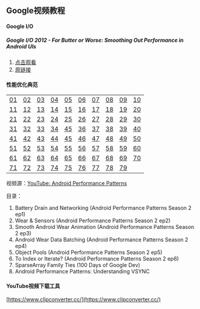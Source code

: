 ## Google视频教程

#### Google I/O

##### Google I/O 2012 - For Butter or Worse: Smoothing Out Performance in Android UIs

1. [点击观看](http://mwping-android.oss-cn-hangzhou.aliyuncs.com/GoogleIO/Google_I_O_2012_%20Butter.mp4)
2. [原链接](https://www.youtube.com/watch?v=Q8m9sHdyXnE)

#### 性能优化典范

<table>
    <tr>
        <td><a href="http://mwping-android.oss-cn-hangzhou.aliyuncs.com/AndroidPerformancePatterns/s2e1.mp4" target="_blank">01</a></td>
        <td><a href="http://mwping-android.oss-cn-hangzhou.aliyuncs.com/AndroidPerformancePatterns/s2e2.mp4" target="_blank">02</a></td>
        <td><a href="http://mwping-android.oss-cn-hangzhou.aliyuncs.com/AndroidPerformancePatterns/s2e3.mp4" target="_blank">03</a></td>
        <td><a href="http://mwping-android.oss-cn-hangzhou.aliyuncs.com/AndroidPerformancePatterns/s2e4.mp4" target="_blank">04</a></td>
        <td><a href="http://mwping-android.oss-cn-hangzhou.aliyuncs.com/AndroidPerformancePatterns/s2e5.mp4" target="_blank">05</a></td>
        <td><a href="http://mwping-android.oss-cn-hangzhou.aliyuncs.com/AndroidPerformancePatterns/s2e6.mp4" target="_blank">06</a></td>
        <td><a href="http://mwping-android.oss-cn-hangzhou.aliyuncs.com/AndroidPerformancePatterns/s3e1.mp4" target="_blank">07</a></td>
        <td><a href="http://mwping-android.oss-cn-hangzhou.aliyuncs.com/AndroidPerformancePatterns/s3e5.mp4" target="_blank">08</a></td>
        <td><a href="http://mwping-android.oss-cn-hangzhou.aliyuncs.com/AndroidPerformancePatterns/s3e6.mp4" target="_blank">09</a></td>
        <td><a href="http://mwping-android.oss-cn-hangzhou.aliyuncs.com/AndroidPerformancePatterns/s3e7.mp4" target="_blank">10</a></td>
    </tr>
    <tr>
        <td><a href="http://mwping-android.oss-cn-hangzhou.aliyuncs.com/AndroidPerformancePatterns/s3e8.mp4" target="_blank">11</a></td>
        <td><a href="http://mwping-android.oss-cn-hangzhou.aliyuncs.com/AndroidPerformancePatterns/s3e9.mp4" target="_blank">12</a></td>
        <td><a href="http://mwping-android.oss-cn-hangzhou.aliyuncs.com/AndroidPerformancePatterns/s3e10.mp4" target="_blank">13</a></td>
        <td><a href="http://mwping-android.oss-cn-hangzhou.aliyuncs.com/AndroidPerformancePatterns/s4e1.mp4" target="_blank">14</a></td>
        <td><a href="http://mwping-android.oss-cn-hangzhou.aliyuncs.com/AndroidPerformancePatterns/s4e2.mp4" target="_blank">15</a></td>
        <td><a href="http://mwping-android.oss-cn-hangzhou.aliyuncs.com/AndroidPerformancePatterns/s4e3.mp4" target="_blank">16</a></td>
        <td><a href="http://mwping-android.oss-cn-hangzhou.aliyuncs.com/AndroidPerformancePatterns/s4e4.mp4" target="_blank">17</a></td>
        <td><a href="http://mwping-android.oss-cn-hangzhou.aliyuncs.com/AndroidPerformancePatterns/s4e5.mp4" target="_blank">18</a></td>
        <td><a href="http://mwping-android.oss-cn-hangzhou.aliyuncs.com/AndroidPerformancePatterns/s4e6.mp4" target="_blank">19</a></td>
        <td><a href="http://mwping-android.oss-cn-hangzhou.aliyuncs.com/AndroidPerformancePatterns/s4e7.mp4" target="_blank">20</a></td>
    </tr>
    <tr>
        <td><a href="http://mwping-android.oss-cn-hangzhou.aliyuncs.com/AndroidPerformancePatterns/s4e8.mp4" target="_blank">21</a></td>
        <td><a href="http://mwping-android.oss-cn-hangzhou.aliyuncs.com/AndroidPerformancePatterns/s4e9.mp4" target="_blank">22</a></td>
        <td><a href="http://mwping-android.oss-cn-hangzhou.aliyuncs.com/AndroidPerformancePatterns/s4e10.mp4" target="_blank">23</a></td>
        <td><a href="http://mwping-android.oss-cn-hangzhou.aliyuncs.com/AndroidPerformancePatterns/s4e11.mp4" target="_blank">24</a></td>
        <td><a href="http://mwping-android.oss-cn-hangzhou.aliyuncs.com/AndroidPerformancePatterns/s4e12.mp4" target="_blank">25</a></td>
        <td><a href="http://mwping-android.oss-cn-hangzhou.aliyuncs.com/AndroidPerformancePatterns/s4e13.mp4" target="_blank">26</a></td>
        <td><a href="http://mwping-android.oss-cn-hangzhou.aliyuncs.com/AndroidPerformancePatterns/s4e14.mp4" target="_blank">27</a></td>
        <td><a href="http://mwping-android.oss-cn-hangzhou.aliyuncs.com/AndroidPerformancePatterns/s4e15.mp4" target="_blank">28</a></td>
        <td><a href="http://mwping-android.oss-cn-hangzhou.aliyuncs.com/AndroidPerformancePatterns/s4e16.mp4" target="_blank">29</a></td>
        <td><a href="http://mwping-android.oss-cn-hangzhou.aliyuncs.com/AndroidPerformancePatterns/s4e17.mp4" target="_blank">30</a></td>
    </tr>
    <tr>
        <td><a href="http://mwping-android.oss-cn-hangzhou.aliyuncs.com/AndroidPerformancePatterns/s5e1.mp4" target="_blank">31</a></td>
        <td><a href="http://mwping-android.oss-cn-hangzhou.aliyuncs.com/AndroidPerformancePatterns/s5e2.mp4" target="_blank">32</a></td>
        <td><a href="http://mwping-android.oss-cn-hangzhou.aliyuncs.com/AndroidPerformancePatterns/s5e3.mp4" target="_blank">33</a></td>
        <td><a href="http://mwping-android.oss-cn-hangzhou.aliyuncs.com/AndroidPerformancePatterns/s5e4.mp4" target="_blank">34</a></td>
        <td><a href="http://mwping-android.oss-cn-hangzhou.aliyuncs.com/AndroidPerformancePatterns/s5e5.mp4" target="_blank">45</a></td>
        <td><a href="http://mwping-android.oss-cn-hangzhou.aliyuncs.com/AndroidPerformancePatterns/s5e6.mp4" target="_blank">36</a></td>
        <td><a href="http://mwping-android.oss-cn-hangzhou.aliyuncs.com/AndroidPerformancePatterns/s5e7.mp4" target="_blank">37</a></td>
        <td><a href="http://mwping-android.oss-cn-hangzhou.aliyuncs.com/AndroidPerformancePatterns/s5e8.mp4" target="_blank">38</a></td>
        <td><a href="http://mwping-android.oss-cn-hangzhou.aliyuncs.com/AndroidPerformancePatterns/s5e9.mp4" target="_blank">39</a></td>
        <td><a href="http://mwping-android.oss-cn-hangzhou.aliyuncs.com/AndroidPerformancePatterns/s5e10.mp4" target="_blank">40</a></td>
    </tr>
    <tr>
        <td><a href="http://mwping-android.oss-cn-hangzhou.aliyuncs.com/AndroidPerformancePatterns/s6e1.mp4" target="_blank">41</a></td>
        <td><a href="http://mwping-android.oss-cn-hangzhou.aliyuncs.com/AndroidPerformancePatterns/s6e2.mp4" target="_blank">42</a></td>
        <td><a href="http://mwping-android.oss-cn-hangzhou.aliyuncs.com/AndroidPerformancePatterns/s6e3.mp4" target="_blank">43</a></td>
        <td><a href="http://mwping-android.oss-cn-hangzhou.aliyuncs.com/AndroidPerformancePatterns/s6e4.mp4" target="_blank">44</a></td>
        <td><a href="http://mwping-android.oss-cn-hangzhou.aliyuncs.com/AndroidPerformancePatterns/s6e5.mp4" target="_blank">45</a></td>
        <td><a href="http://mwping-android.oss-cn-hangzhou.aliyuncs.com/AndroidPerformancePatterns/s6e6.mp4" target="_blank">46</a></td>
        <td><a href="http://mwping-android.oss-cn-hangzhou.aliyuncs.com/AndroidPerformancePatterns/100days_autoboxing.mp4" target="_blank">47</a></td>
        <td><a href="http://mwping-android.oss-cn-hangzhou.aliyuncs.com/AndroidPerformancePatterns/100days_BatchingBackground.mp4" target="_blank">48</a></td>
        <td><a href="http://mwping-android.oss-cn-hangzhou.aliyuncs.com/AndroidPerformancePatterns/100days_CustomViews.mp4" target="_blank">49</a></td>
        <td><a href="http://mwping-android.oss-cn-hangzhou.aliyuncs.com/AndroidPerformancePatterns/100days_enums.mp4" target="_blank">50</a></td>
    </tr>
    <tr>
        <td><a href="http://mwping-android.oss-cn-hangzhou.aliyuncs.com/AndroidPerformancePatterns/100days_lint.mp4" target="_blank">51</a></td>
        <td><a href="http://mwping-android.oss-cn-hangzhou.aliyuncs.com/AndroidPerformancePatterns/100days_lrucache.mp4" target="_blank">52</a></td>
        <td><a href="http://mwping-android.oss-cn-hangzhou.aliyuncs.com/AndroidPerformancePatterns/100days_MemoryProfiling.mp4" target="_blank">53</a></td>
        <td><a href="http://mwping-android.oss-cn-hangzhou.aliyuncs.com/AndroidPerformancePatterns/100days_ondraw.mp4" target="_blank">54</a></td>
        <td><a href="http://mwping-android.oss-cn-hangzhou.aliyuncs.com/AndroidPerformancePatterns/100days_PerformanceLifecycle.mp4" target="_blank">55</a></td>
        <td><a href="http://mwping-android.oss-cn-hangzhou.aliyuncs.com/AndroidPerformancePatterns/100days_PrescalingBitmaps.mp4" target="_blank">56</a></td>
        <td><a href="http://mwping-android.oss-cn-hangzhou.aliyuncs.com/AndroidPerformancePatterns/100days_ReusingBitmaps.mp4" target="_blank">57</a></td>
        <td><a href="http://mwping-android.oss-cn-hangzhou.aliyuncs.com/AndroidPerformancePatterns/100days_SmallerPixel.mp4" target="_blank">58</a></td>
        <td><a href="http://mwping-android.oss-cn-hangzhou.aliyuncs.com/AndroidPerformancePatterns/100days_SmallerPNG.mp4" target="_blank">59</a></td>
        <td><a href="http://mwping-android.oss-cn-hangzhou.aliyuncs.com/AndroidPerformancePatterns/100days_sparsearray.mp4" target="_blank">60</a></td>
    </tr>
    <tr>
        <td><a href="http://mwping-android.oss-cn-hangzhou.aliyuncs.com/AndroidPerformancePatterns/100days_StrictMode.mp4" target="_blank">61</a></td>
        <td><a href="http://mwping-android.oss-cn-hangzhou.aliyuncs.com/AndroidPerformancePatterns/100days_ToolsnotRules.mp4" target="_blank">62</a></td>
        <td><a href="http://mwping-android.oss-cn-hangzhou.aliyuncs.com/AndroidPerformancePatterns/100days_transparency.mp4" target="_blank">63</a></td>
        <td><a href="http://mwping-android.oss-cn-hangzhou.aliyuncs.com/AndroidPerformancePatterns/adp_60fps.mp4" target="_blank">64</a></td>
        <td><a href="http://mwping-android.oss-cn-hangzhou.aliyuncs.com/AndroidPerformancePatterns/adp_Battery.mp4" target="_blank">65</a></td>
        <td><a href="http://mwping-android.oss-cn-hangzhou.aliyuncs.com/AndroidPerformancePatterns/adp_BatteryDrain.mp4" target="_blank">66</a></td>
        <td><a href="http://mwping-android.oss-cn-hangzhou.aliyuncs.com/AndroidPerformancePatterns/adp_GarbageCollection.mp4" target="_blank">67</a></td>
        <td><a href="http://mwping-android.oss-cn-hangzhou.aliyuncs.com/AndroidPerformancePatterns/adp_Invalidations.mp4" target="_blank">68</a></td>
        <td><a href="http://mwping-android.oss-cn-hangzhou.aliyuncs.com/AndroidPerformancePatterns/adp_Memory.mp4" target="_blank">69</a></td>
        <td><a href="http://mwping-android.oss-cn-hangzhou.aliyuncs.com/AndroidPerformancePatterns/adp_MemoryChurn.mp4" target="_blank">70</a></td>
    </tr>
    <tr>
        <td><a href="http://mwping-android.oss-cn-hangzhou.aliyuncs.com/AndroidPerformancePatterns/adp_MemoryLeaks.mp4" target="_blank">71</a></td>
        <td><a href="http://mwping-android.oss-cn-hangzhou.aliyuncs.com/AndroidPerformancePatterns/adp_MemoryMonitor.mp4" target="_blank">72</a></td>
        <td><a href="http://mwping-android.oss-cn-hangzhou.aliyuncs.com/AndroidPerformancePatterns/adp_Overdraw.mp4" target="_blank">73</a></td>
        <td><a href="http://mwping-android.oss-cn-hangzhou.aliyuncs.com/AndroidPerformancePatterns/adp_ProfileGPU.mp4" target="_blank">74</a></td>
        <td><a href="http://mwping-android.oss-cn-hangzhou.aliyuncs.com/AndroidPerformancePatterns/adp_QuickReject.mp4" target="_blank">75</a></td>
        <td><a href="http://mwping-android.oss-cn-hangzhou.aliyuncs.com/AndroidPerformancePatterns/adp_Rendering.mp4" target="_blank">76</a></td>
        <td><a href="http://mwping-android.oss-cn-hangzhou.aliyuncs.com/AndroidPerformancePatterns/adp_UI_and_GPU.mp4" target="_blank">77</a></td>
        <td><a href="http://mwping-android.oss-cn-hangzhou.aliyuncs.com/AndroidPerformancePatterns/adp_VSYNC.mp4" target="_blank">78</a></td>
        <td><a href="http://mwping-android.oss-cn-hangzhou.aliyuncs.com/AndroidPerformancePatterns/adp_WakeLocks.mp4" target="_blank">79</a></td>
    </tr>
</table>

视频源：[YouTube: Android Performance Patterns](https://www.youtube.com/playlist?list=PLWz5rJ2EKKc9CBxr3BVjPTPoDPLdPIFCE)

目录：

1. Battery Drain and Networking (Android Performance Patterns Season 2 ep1)
2. Wear & Sensors (Android Performance Patterns Season 2 ep2)
3. Smooth Android Wear Animation (Android Performance Patterns Season 2 ep3)
4. Android Wear Data Batching (Android Performance Patterns Season 2 ep4)
5. Object Pools (Android Performance Patterns Season 2 ep5)
6. To Index or Iterate? (Android Performance Patterns Season 2 ep6)
60. SparseArray Family Ties (100 Days of Google Dev)
78. Android Performance Patterns: Understanding VSYNC  

#### YouTube视频下载工具

[https://www.clipconverter.cc/](https://www.clipconverter.cc/)